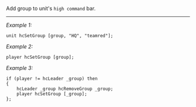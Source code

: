 Add group to unit's `high command` bar.


---
*Example 1:*
```sqf
unit hcSetGroup [group, "HQ", "teamred"];
```

*Example 2:*
```sqf
player hcSetGroup [group];
```

*Example 3:*
```sqf
if (player != hcLeader _group) then
{
	hcLeader _group hcRemoveGroup _group;
	player hcSetGroup [_group];
};
```